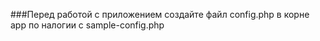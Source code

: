 ###Перед работой с приложением создайте файл config.php в корне app по налогии с sample-config.php

